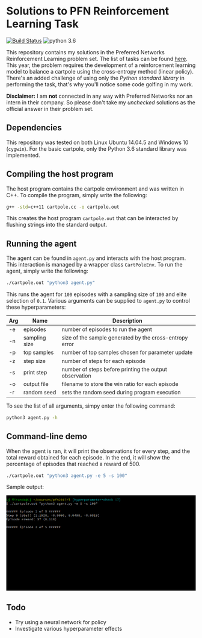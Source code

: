 # Solutions to PFN Reinforcement Learning Task

[![Build Status](https://travis-ci.org/ljvmiranda921/pfn-rl-practice.svg?branch=master)](https://travis-ci.org/ljvmiranda921/pfn-rl-practice)
![python 3.6](https://img.shields.io/badge/python-3.6-blue.svg)

This repository contains my solutions in the Preferred Networks Reinforcement
Learning problem set. The list of tasks can be found [here](https://github.com/pfnet/intern-coding-tasks/tree/master/2017/ml).
This year, the problem requires the development of a reinforcement learning
model to balance a cartpole using the cross-entropy method (linear policy).
There's an added challenge of using only the *Python standard library* in
performing the task, that's why you'll notice some code golfing in my work.

**Disclaimer:** I am **not** connected in any way with Preferred Networks
nor an intern in their company. So please don't take my *unchecked*
solutions as the official answer in their problem set.

## Dependencies

This repository was tested on both Linux Ubuntu 14.04.5 and Windows 10 (`cygwin`).
For the basic cartpole, only the Python 3.6 standard library was implemented.

## Compiling the host program

The host program contains the cartpole environment and was written in C++.
To compile the program, simply write the following:

```bash
g++ -std=c++11 cartpole.cc -o cartpole.out
```

This creates the host program `cartpole.out` that can be interacted by
flushing strings into the standard output.

## Running the agent

The agent can be found in `agent.py` and interacts with the host program.
This interaction is managed by a wrapper class `CartPoleEnv`. To run the
agent, simply write the following:

```bash
./cartpole.out "python3 agent.py"
```

This runs the agent for `100` episodes with a sampling size of `100` and
elite selection of `0.1`. Various arguments can be supplied to `agent.py`
to control these hyperparameters:

| Arg | Name          | Description                                                              |
|-----|---------------|--------------------------------------------------------------------------|
| -e  | episodes      | number of episodes to run the agent                                      |
| -n  | sampling size | size of the sample generated by the cross-entropy error                  |
| -p  | top samples   | number of top samples chosen for parameter update                        |
| -z  | step size     | number of steps for each episode                                         |
| -s  | print step    | number of steps before printing the output observation                   |
| -o  | output file   | filename to store the win ratio for each episode                         |
| -r  | random seed   | sets the random seed during program execution                            |

To see the list of all arguments, simpy enter the following command:

```bash
python3 agent.py -h
```

## Command-line demo

When the agent is ran, it will print the observations for every step, and the
total reward obtained for each episode. In the end, it will show the percentage
of episodes that reached a reward of 500.

```bash
./cartpole.out "python3 agent.py -e 5 -s 100"
```

Sample output:

![Sample output](./docs/pfn-demo.gif "Cartpole demo")

## Todo

- Try using a neural network for policy
- Investigate various hyperparameter effects